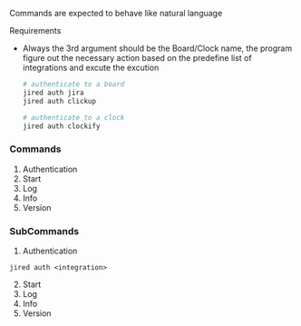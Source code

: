 
Commands are expected to behave like natural language

Requirements
- Always the 3rd argument should be the Board/Clock name, the program figure out the necessary action based on the predefine list of integrations and excute the excution
	```bash
	# authenticate to a board
	jired auth jira
	jired auth clickup
	
	# authenticate to a clock
	jired auth clockify
	
	```

### Commands

1. Authentication 
2. Start
3. Log 
4. Info
5. Version

### SubCommands

1. Authentication

```
jired auth <integration>
```

2. Start
3. Log
4. Info
5. Version